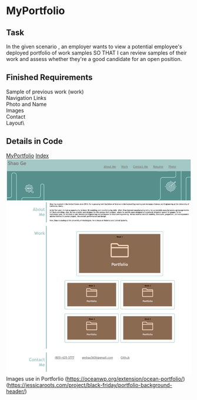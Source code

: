# MyPortfolio

## Task
In the given scenario , an employer wants to view a potential employee's deployed portfolio of work samples
SO THAT I can review samples of their work and assess whether they're a good candidate for an open position.


## Finished Requirements
Sample of previous work (work)\
Navigation Links\
Photo and Name\
Images\
Contact\
Layout\

## Details in Code
[MyPortfolio](https://sg3606.github.io/MyPortfolio/.)
[Index](./Index.html)\
![Website Screenshot1](./Assets/Screenshot/screenshot.png)\
Images use in Portforlio
(https://oceanwp.org/extension/ocean-portfolio/)
(https://jessicaroots.com/project/black-friday/portfolio-background-header/)
